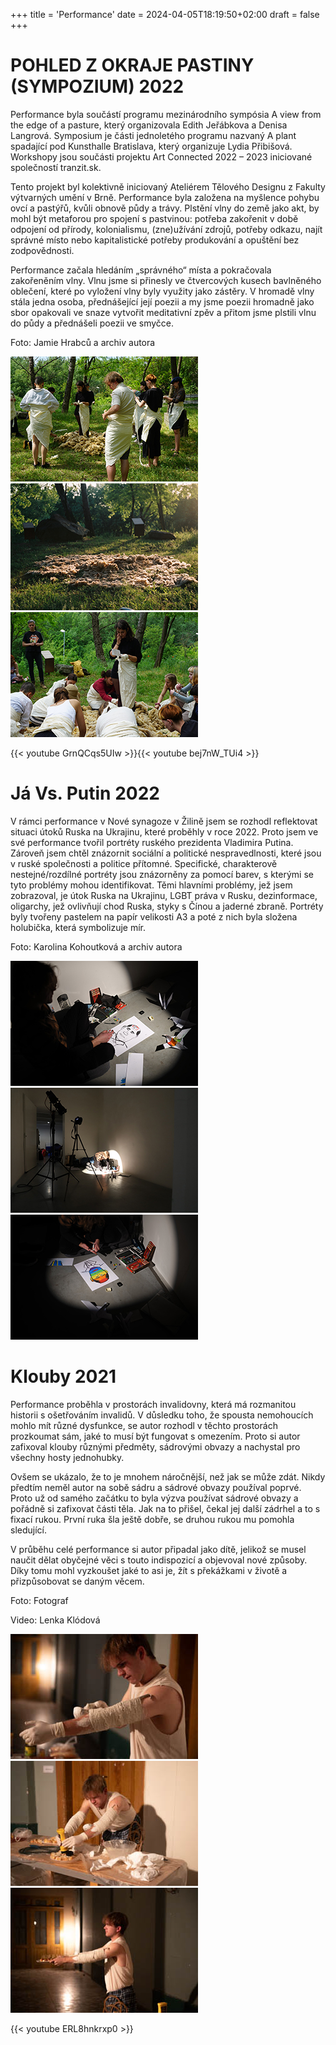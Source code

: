+++
title = 'Performance'
date = 2024-04-05T18:19:50+02:00
draft = false
+++

# POHLED Z OKRAJE PASTINY (SYMPOZIUM) 2022

Performance byla součástí programu mezinárodního sympósia A view from the edge of a pasture, který organizovala Edith Jeřábkova a Denisa Langrová. Symposium je části jednoletého programu nazvaný A plant spadající pod Kunsthalle Bratislava, který organizuje Lydia Přibišová. Workshopy jsou součásti projektu Art Connected 2022 – 2023 iniciované společností tranzit.sk.

Tento projekt byl kolektivně iniciovaný Ateliérem Tělového Designu z Fakulty výtvarných umění v Brně. Performance byla založena na myšlence pohybu ovcí a pastýřů, kvůli obnově půdy a trávy. Plstění vlny do země jako akt, by mohl být metaforou pro spojení s pastvinou: potřeba zakořenit v době odpojení od přírody, kolonialismu, (zne)užívání zdrojů, potřeby odkazu, najít správné místo nebo kapitalistické potřeby produkování a opuštění bez zodpovědnosti.

Performance začala hledáním „správného“ místa a pokračovala zakořeněním vlny. Vlnu jsme si přinesly ve čtvercových kusech bavlněného oblečení, které po vyložení vlny byly využity jako zástěry. V hromadě vlny stála jedna osoba, přednášející její poezii a my jsme poezii hromadně jako sbor opakovali ve snaze vytvořit meditativní zpěv a přitom jsme plstili vlnu do půdy a přednášeli poezii ve smyčce.

Foto: Jamie Hrabců a archiv autora

![Pohled z okraje pastviny](src/02.pastvina_01.JPG)
![Pohled z okraje pastviny](src/02.pastvina_02.JPG)
![Pohled z okraje pastviny](src/02.pastvina_03.JPG)

{{< youtube GrnQCqs5UIw >}}{{< youtube bej7nW_TUi4 >}}
  
# Já Vs. Putin 2022

V rámci performance v Nové synagoze v Žilině jsem se rozhodl reflektovat situaci útoků Ruska na Ukrajinu, které proběhly v roce 2022. Proto jsem ve své performance tvořil portréty ruského prezidenta Vladimira Putina. Zároveň jsem chtěl znázornit sociální a politické nespravedlnosti, které jsou v ruské společnosti a politice přítomné. Specifické, charakterově nestejné/rozdílné portréty jsou znázorněny za pomocí barev, s kterými se tyto problémy mohou identifikovat. Těmi hlavními problémy, jež jsem zobrazoval, je útok Ruska na Ukrajinu, LGBT práva v Rusku, dezinformace, oligarchy, jež ovlivňují chod Ruska, styky s Čínou a jaderné zbraně. Portréty byly tvořeny pastelem na papír velikosti A3 a poté z nich byla složena holubička, která symbolizuje mír.

Foto: Karolina Kohoutková a archiv autora

![Já Vs. Putin 1](src/03.sphera_01.jpg)
![Já Vs. Putin 1](src/03.sphera_02.jpg)
![Já Vs. Putin 1](src/03.sphera_03.jpg)


# Klouby 2021

Performance proběhla v prostorách invalidovny, která má rozmanitou historii s ošetřováním invalidů. V důsledku toho, že spousta nemohoucích mohlo mít různé dysfunkce, se autor rozhodl v těchto prostorách prozkoumat sám, jaké to musí být fungovat s omezením. Proto si autor zafixoval klouby různými předměty, sádrovými obvazy a nachystal pro všechny hosty jednohubky.

Ovšem se ukázalo, že to je mnohem náročnější, než jak se může zdát. Nikdy předtím neměl autor na sobě sádru a sádrové obvazy používal poprvé. Proto už od samého začátku to byla výzva používat sádrové obvazy a pořádně si zafixovat části těla. Jak na to přišel, čekal jej další zádrhel a to s fixací rukou. První ruka šla ještě dobře, se druhou rukou mu pomohla sledující.

V průběhu celé performance si autor připadal jako dítě, jelikož se musel naučit dělat obyčejné věci s touto indispozicí a objevoval nové způsoby. Díky tomu mohl vyzkoušet jaké to asi je, žít s překážkami v životě a přizpůsobovat se daným věcem.

Foto: Fotograf

Video: Lenka Klódová 

![Klouby](src/01.klouby_01.jpg)
![Klouby](src/01.klouby_02.jpg)
![Klouby](src/01.klouby_03.jpg)

{{< youtube ERL8hnkrxp0 >}} 
